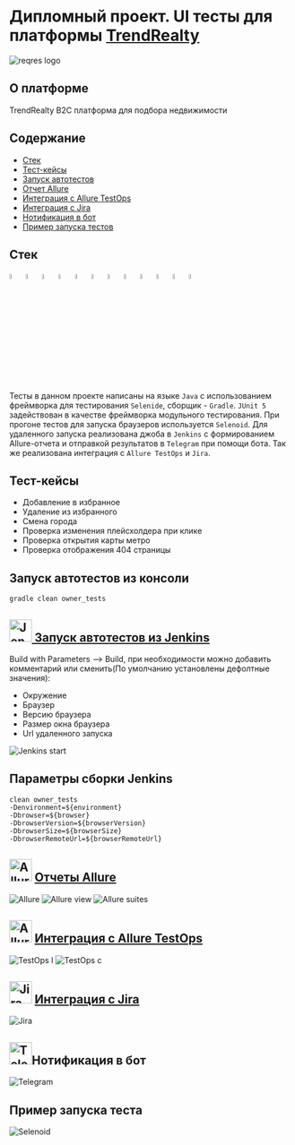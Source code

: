 # Дипломный проект. UI тесты для платформы [TrendRealty](https://msk.trendrealty.ru/)
<img alt="reqres logo" src="images/logo/TR.svg">

##  О платформе
TrendRealty B2C платформа для подбора недвижимости

## Содержание
- <a href="#stack">Стек</a>
- <a href="#testcases">Тест-кейсы</a>
- <a href="#running">Запуск автотестов</a>
- <a href="#report">Отчет Allure</a>
- <a href="#testops">Интеграция с Allure TestOps</a>
- <a href="#jira">Интеграция с Jira</a>
- <a href="#telegram">Нотификация в бот</a>
- <a href="#Selenoid">Пример запуска тестов</a>

<a id="stack"></a>
## Стек
<p  align="center">

<code><img width="5%" title="IntelliJ IDEA" src="images/logo/Idea.svg"></code>
<code><img width="5%" title="Java" src="images/logo/Java.svg"></code>
<code><img width="5%" title="Selenide" src="images/logo/Selenide.svg"></code>
<code><img width="5%" title="Selenoid" src="images/logo/Selenoid.svg"></code>
<code><img width="5%" title="Junit5" src="images/logo/Junit5.svg"></code>
<code><img width="5%" title="Gradle" src="images/logo/Gradle.svg"></code>
<code><img width="5%" title="GitHub" src="images/logo/GitHub.svg"></code>
<code><img width="5%" title="Jenkins" src="images/logo/Jenkins.svg"></code>
<code><img width="5%" title="Allure Report" src="images/logo/Allure.svg"></code>
<code><img width="5%" title="Allure TestOps" src="images/logo/Allure_TO.svg"></code>
<code><img width="5%" title="Jira" src="images/logo/Jira.svg"></code>
<code><img width="5%" title="Telegram" src="images/logo/Telegram.svg"></code>
</p>

Тесты в данном проекте написаны на языке ```Java``` с использованием фреймворка для тестирования ```Selenide```, сборщик - ```Gradle```. ```JUnit 5``` задействован в качестве фреймворка модульного тестирования.
При прогоне тестов для запуска браузеров используется ```Selenoid```.
Для удаленного запуска реализована джоба в <code>Jenkins</code> с формированием Allure-отчета и отправкой результатов в <code>Telegram</code> при помощи бота. Так же реализована интеграция с <code>Allure TestOps</code> и <code>Jira</code>.

<a id="testcases"></a>
## Тест-кейсы
- Добавление в избранное
- Удаление из избранного
- Смена города
- Проверка изменения плейсхолдера при клике
- Проверка открытия карты метро
- Проверка отображения 404 страницы


<a id="running"></a>
## Запуск автотестов из консоли
```
gradle clean owner_tests
```
## <img alt="Jenkins" src="images/logo/Jenkins.svg" width="40" height="40"/>[ Запуск автотестов из Jenkins](https://jenkins.autotests.cloud/job/024_fedyaabro_Diploma_TrendRealty/)
Build with Parameters --> Build, при необходимости можно добавить комментарий или сменить(По умолчанию установлены дефолтные значения):

- Окружение
- Браузер
- Версию браузера
- Размер окна браузера
- Url удаленного запуска

<img title="Jenkins start" src="images/attachment/jenkins_start.png">

## Параметры сборки Jenkins
```
clean owner_tests
-Denvironment=${environment}
-Dbrowser=${browser}
-DbrowserVersion=${browserVersion}
-DbrowserSize=${browserSize}
-DbrowserRemoteUrl=${browserRemoteUrl}
```



<a id="report"></a>
## <img alt="Allure Reports" src="images/logo/Allure.svg" width="40" height="40"/> [Отчеты Allure](https://jenkins.autotests.cloud/job/024_fedyaabro_Diploma_TrendRealty/29/allure/#)
<img title="Allure" src="images/attachment/allure_behaviors.png"> 
<img title="Allure view" src="images/attachment/allure_overview.png"> 
<img title="Allure suites" src="images/attachment/allure_suites.png"> 

<a id="testops"></a>
## <img alt="Allure TestOps" src="images/logo/Allure_TO.svg" width="40" height="40"/> [Интеграция с Allure TestOps](https://allure.autotests.cloud/project/4216/dashboards)
<img title="TestOps l" src="images/attachment/allure_to_launches.png"> 
<img title="TestOps c" src="images/attachment/allure_to_cases.png"> 

<a id="jira"></a>
## <img alt="Jira" src="images/logo/Jira.svg" width="40" height="40"/> [Интеграция с Jira](https://jira.autotests.cloud/browse/HOMEWORK-1213)
<img title="Jira" src="images/attachment/jira.png"> 

<a id="telegram"></a>
## <img alt="Telegram" src="images/logo/Telegram.svg" width="40" height="40"/>Нотификация в бот 
<img title="Telegram" src="images/attachment/tg.png">

## Пример запуска теста
<a id="Selenoid"></a>
<img title="Selenoid" src="images/attachment/selenoid.gif"> 

